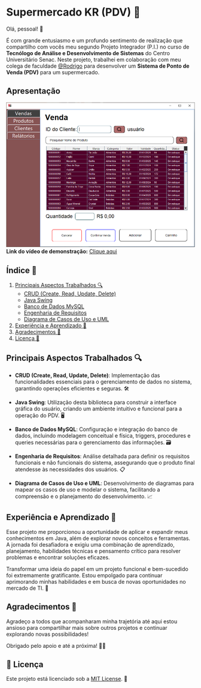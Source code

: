 # Supermercado KR (PDV) 🛒

Olá, pessoal! 👋

É com grande entusiasmo e um profundo sentimento de realização que compartilho com vocês meu segundo Projeto Integrador (P.I.) no curso de **Tecnólogo de Análise e Desenvolvimento de Sistemas** do Centro Universitário Senac. Neste projeto, trabalhei em colaboração com meu colega de faculdade [@Rodrigo](https://github.com/RodrigoPereir4) para desenvolver um **Sistema de Ponto de Venda (PDV)** para um supermercado.

## Apresentação 
![Imagem do Projeto](./src/main/resources/images/CapaKR.PNG) <br>
**Link do vídeo de demonstração:** [Clique aqui](https://www.linkedin.com/posts/kaique-parente-da-silva-82697b216_ol%C3%A1-pessoal-faz-um-tempo-que-n%C3%A3o-apare%C3%A7o-activity-7232903189199560705-urga?utm_source=share&utm_medium=member_desktop)


## Índice 📑

1. [Principais Aspectos Trabalhados 🔍](#principais-aspectos-trabalhados-)
   - [CRUD (Create, Read, Update, Delete)](#crud-create-read-update-delete)
   - [Java Swing](#java-swing)
   - [Banco de Dados MySQL](#banco-de-dados-mysql)
   - [Engenharia de Requisitos](#engenharia-de-requisitos)
   - [Diagrama de Casos de Uso e UML](#diagrama-de-casos-de-uso-e-uml)
2. [Experiência e Aprendizado 🌟](#experiencia-e-aprendizado-)
3. [Agradecimentos 🙏](#agradecimentos-)
4. [Licença :memo:](#memo-licença)

## Principais Aspectos Trabalhados 🔍

- **CRUD (Create, Read, Update, Delete)**: Implementação das funcionalidades essenciais para o gerenciamento de dados no sistema, garantindo operações eficientes e seguras. 🛠️

- **Java Swing**: Utilização desta biblioteca para construir a interface gráfica do usuário, criando um ambiente intuitivo e funcional para a operação do PDV. 🖥️

- **Banco de Dados MySQL**: Configuração e integração do banco de dados, incluindo modelagem conceitual e física, triggers, procedures e queries necessárias para o gerenciamento das informações. 🗃️

- **Engenharia de Requisitos**: Análise detalhada para definir os requisitos funcionais e não funcionais do sistema, assegurando que o produto final atendesse às necessidades dos usuários. 📋
- **Diagrama de Casos de Uso e UML**: Desenvolvimento de diagramas para mapear os casos de uso e modelar o sistema, facilitando a compreensão e o planejamento do desenvolvimento. 📈

## Experiência e Aprendizado 🌟

Esse projeto me proporcionou a oportunidade de aplicar e expandir meus conhecimentos em Java, além de explorar novos conceitos e ferramentas. A jornada foi desafiadora e exigiu uma combinação de aprendizado, planejamento, habilidades técnicas e pensamento crítico para resolver problemas e encontrar soluções eficazes.

Transformar uma ideia do papel em um projeto funcional e bem-sucedido foi extremamente gratificante. Estou empolgado para continuar aprimorando minhas habilidades e em busca de novas oportunidades no mercado de TI. 🚀

## Agradecimentos 🙏

Agradeço a todos que acompanharam minha trajetória até aqui estou ansioso para compartilhar mais sobre outros projetos e continuar explorando novas possibilidades!

Obrigado pelo apoio e até a próxima! 👋🚀

## :memo: Licença

Este projeto está licenciado sob a [MIT License](https://github.com/Kaique-Parente/Supermercado/blob/main/LICENSE). 📜
